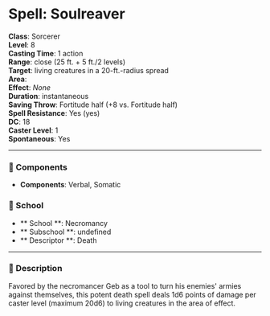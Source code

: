 
# Spell: Soulreaver
**Class**: Sorcerer  
**Level**: 8  
**Casting Time**: 1 action  
**Range**: close (25 ft. + 5 ft./2 levels)  
**Target**: living creatures in a 20-ft.-radius spread  
**Area**:   
**Effect**: _None_  
**Duration**: instantaneous  
**Saving Throw**: Fortitude half (+8 vs. Fortitude half)  
**Spell Resistance**: Yes (yes)  
**DC**: 18  
**Caster Level**: 1  
**Spontaneous**: Yes

---

### 🔮 Components
- **Components**: Verbal, Somatic

### 🏫 School
- ** School **: Necromancy
- ** Subschool **: undefined
- ** Descriptor **: Death
---

### 📜 Description
Favored by the necromancer Geb as a tool to turn his enemies' armies against themselves, this potent death spell deals 1d6 points of damage per caster level (maximum 20d6) to living creatures in the area of effect.
